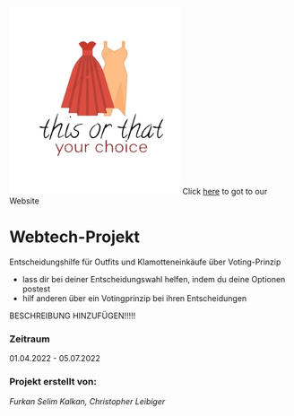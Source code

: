 ![](src/main/java/htw/berlin/webtechprojekt/demo/assets/logo.png)
Click [here](https://this-or-that-webapp-frontend.herokuapp.com/) to got to our Website

# Webtech-Projekt

Entscheidungshilfe für Outfits und Klamotteneinkäufe über Voting-Prinzip
- lass dir bei deiner Entscheidungswahl helfen, indem du deine Optionen postest
- hilf anderen über ein Votingprinzip bei ihren Entscheidungen

BESCHREIBUNG HINZUFÜGEN!!!!!

### Zeitraum

01.04.2022 - 05.07.2022
### Projekt erstellt von:


*Furkan Selim Kalkan, Christopher Leibiger*
